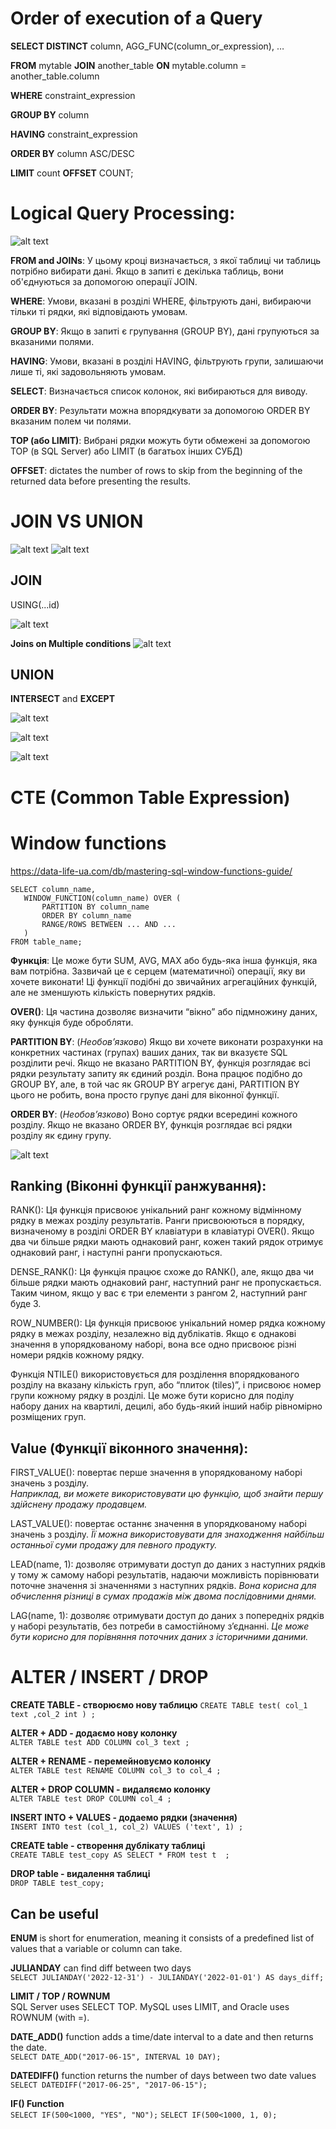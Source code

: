 # Order of execution of a Query
**SELECT DISTINCT** column, AGG_FUNC(column_or_expression), …

**FROM** mytable
    **JOIN** another_table
      **ON** mytable.column = another_table.column

**WHERE** constraint_expression

**GROUP BY** column

**HAVING** constraint_expression

**ORDER BY** column ASC/DESC

**LIMIT** count **OFFSET** COUNT;

# Logical Query Processing:
![alt text](https://cdn.sisense.com/wp-content/uploads/image-1-order-blog.png)

**FROM and JOINs**: У цьому кроці визначається, з якої таблиці чи таблиць потрібно вибирати дані. Якщо в запиті є декілька таблиць, вони об'єднуються за допомогою операції JOIN.

**WHERE**: Умови, вказані в розділі WHERE, фільтрують дані, вибираючи тільки ті рядки, які відповідають умовам.

**GROUP BY**: Якщо в запиті є групування (GROUP BY), дані групуються за вказаними полями.

**HAVING**: Умови, вказані в розділі HAVING, фільтрують групи, залишаючи лише ті, які задовольняють умовам.

**SELECT**: Визначається список колонок, які вибираються для виводу.

**ORDER BY**: Результати можна впорядкувати за допомогою ORDER BY вказаним полем чи полями.

**TOP (або LIMIT)**: Вибрані рядки можуть бути обмежені за допомогою TOP (в SQL Server) або LIMIT (в багатьох інших СУБД)

**OFFSET**: dictates the number of rows to skip from the beginning of the returned data before presenting the results. 

# JOIN VS UNION
![alt text](/Pictures/join_vs_union.png)
![alt text](https://www.sqlservertutorial.net/wp-content/uploads/SQL-Server-UNION-vs-JOIN.png)

## JOIN

USING(...id)

![alt text](https://miro.medium.com/v2/resize%3Afit%3A1100/format%3Awebp/1%2Aav8Om3HpG1MC7YTLKvyftg.png)

**Joins on Multiple conditions**
![alt text](image.png)

## UNION
**INTERSECT** and **EXCEPT**

![alt text](/Pictures/union.png)

![alt text](https://www.sqlservertutorial.net/wp-content/uploads/SQL-Server-INTERSECT-Illustration.png)

![alt text](https://www.sqlservertutorial.net/wp-content/uploads/SQL-Server-EXCEPT-illustration.png)

# CTE (Common Table Expression)

# Window functions
https://data-life-ua.com/db/mastering-sql-window-functions-guide/

    SELECT column_name,
       WINDOW_FUNCTION(column_name) OVER (  
           PARTITION BY column_name  
           ORDER BY column_name  
           RANGE/ROWS BETWEEN ... AND ...  
       )
    FROM table_name;


**Функція**: Це може бути SUM, AVG, MAX або будь-яка інша функція, яка вам потрібна. Зазвичай це є серцем (математичної) операції, яку ви хочете виконати! Ці функції подібні до звичайних агрегаційних функцій, але не зменшують кількість повернутих рядків.

**OVER()**: Ця частина дозволяє визначити “вікно” або підмножину даних, яку функція буде обробляти.

**PARTITION BY**: (*Необов’язково*) Якщо ви хочете виконати розрахунки на конкретних частинах (групах) ваших даних, так ви вказуєте SQL розділити речі. Якщо не вказано PARTITION BY, функція розглядає всі рядки результату запиту як єдиний розділ. Вона працює подібно до GROUP BY, але, в той час як GROUP BY агрегує дані, PARTITION BY цього не робить, вона просто групує дані для віконної функції.

**ORDER BY**: (*Необов’язково*) Воно сортує рядки всередині кожного розділу. Якщо не вказано ORDER BY, функція розглядає всі рядки розділу як єдину групу.

![alt text](/Pictures/window_functions.png)

## Ranking (Віконні функції ранжування):
RANK(): Ця функція присвоює унікальний ранг кожному відмінному рядку в межах розділу результатів. Ранги присвоюються в порядку, визначеному в розділі ORDER BY клавіатури в клавіатурі OVER(). Якщо два чи більше рядки мають однаковий ранг, кожен такий рядок отримує однаковий ранг, і наступні ранги пропускаються.

DENSE_RANK(): Ця функція працює схоже до RANK(), але, якщо два чи більше рядки мають однаковий ранг, наступний ранг не пропускається. Таким чином, якщо у вас є три елементи з рангом 2, наступний ранг буде 3.

ROW_NUMBER(): Ця функція присвоює унікальний номер рядка кожному рядку в межах розділу, незалежно від дублікатів. Якщо є однакові значення в упорядкованому наборі, вона все одно присвоює різні номери рядків кожному рядку.

Функція NTILE() використовується для розділення впорядкованого розділу на вказану кількість груп, або “плиток (tiles)”, і присвоює номер групи кожному рядку в розділі. Це може бути корисно для поділу набору даних на квартилі, децилі, або будь-який інший набір рівномірно розміщених груп.

## Value (Функції віконного значення):
FIRST_VALUE(): повертає перше значення в упорядкованому наборі значень з розділу.  
*Наприклад, ви можете використовувати цю функцію, щоб знайти першу здійснену продажу продавцем.*

LAST_VALUE(): повертає останнє значення в упорядкованому наборі значень з розділу. *Її можна використовувати для знаходження найбільш останньої суми продажу для певного продукту.*

LEAD(name, 1): дозволяє отримувати доступ до даних з наступних рядків у тому ж самому наборі результатів, надаючи можливість порівнювати поточне значення зі значеннями з наступних рядків. *Вона корисна для обчислення різниці в сумах продажів між двома послідовними днями.*

LAG(name, 1): дозволяє отримувати доступ до даних з попередніх рядків у наборі результатів, без потреби в самостійному з’єднанні. *Це може бути корисно для порівняння поточних даних з історичними даними.*

# ALTER / INSERT / DROP

**CREATE TABLE - створюємо нову таблицю**     `CREATE TABLE test(
		col_1 text
		,col_2 int
)
;`

**ALTER + ADD - додаємо нову колонку**  
`ALTER TABLE test
ADD COLUMN col_3 text
;`

**ALTER + RENAME - перемейновуємо колонку**  
`ALTER TABLE test
RENAME COLUMN col_3 to col_4
;`

**ALTER + DROP COLUMN - видаляємо колонку**  
`ALTER TABLE test
DROP COLUMN col_4
;`

**INSERT INTO + VALUES - додаемо рядки (значення)**  
`INSERT INTO test (col_1, col_2)
VALUES ('text', 1)
;`

**CREATE table - створення дублікату таблиці**  
`CREATE TABLE test_copy AS
SELECT * FROM test t 
;`

**DROP table - видалення таблиці**  
`DROP TABLE test_copy;`


## Can be useful

**ENUM** is short for enumeration, meaning it consists of a predefined list of values that a variable or column can take.

**JULIANDAY** can find diff between two days  
`SELECT JULIANDAY('2022-12-31') - JULIANDAY('2022-01-01') AS days_diff;`

**LIMIT / TOP / ROWNUM**  
SQL Server uses SELECT TOP. MySQL uses LIMIT, and Oracle uses ROWNUM (with =).

**DATE_ADD()**  function adds a time/date interval to a date and then returns the date.  
`SELECT DATE_ADD("2017-06-15", INTERVAL 10 DAY);`

**DATEDIFF()** function returns the number of days between two date values  
`SELECT DATEDIFF("2017-06-25", "2017-06-15");`

**IF() Function**  
`SELECT IF(500<1000, "YES", "NO");`
`SELECT IF(500<1000, 1, 0);`
